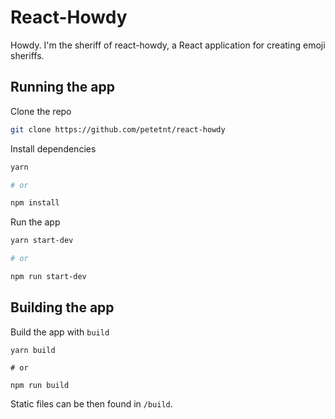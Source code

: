 # React-Howdy

Howdy. I'm the sheriff of react-howdy, a React application for
creating emoji sheriffs.

## Running the app

Clone the repo

``` bash 
git clone https://github.com/petetnt/react-howdy
```

Install dependencies

``` bash
yarn 

# or

npm install
```

Run the app

``` bash
yarn start-dev

# or

npm run start-dev
```

## Building the app

Build the app with `build`

```
yarn build

# or

npm run build
```

Static files can be then found in `/build`.